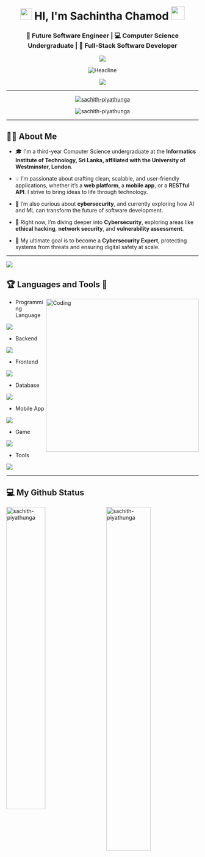 <h1 align="center"><img src="https://emojis.slackmojis.com/emojis/images/1531849430/4246/blob-sunglasses.gif?1531849430" width="30"/> HI, I'm Sachintha Chamod <img src="https://media.giphy.com/media/hvRJCLFzcasrR4ia7z/giphy.gif" width="35"></h1>

<h3 align="center">🚀 Future Software Engineer | 💻 Computer Science Undergraduate | 🎯 Full-Stack Software Developer</h3>

<p align="center">
  <img src="https://readme-typing-svg.herokuapp.com?color=%2300C76F&size=24&center=true&vCenter=true&width=700&height=45&lines=Java+%7C+Spring+Boot+%7C+Kotlin+%7C+Flutter+%7C+Angular;Full-Stack+Developer+%7C+Problem+Solver;Exploring+AI+%26+Cybersecurity;Open+Source+Contributor+%7C+Lifelong+Learner" />
</p>

  </div>
    <div align=center>
        <img src="https://readme-typing-svg.herokuapp.com?color=%236FDA44&size=32&center=true&vCenter=true&width=600&height=50&lines=Computer+Science+Student;Problem+Solver" alt="Headline" />
    </div>

<p align="center">
  <a href="https://github.com/DenverCoder1/readme-typing-svg"><img src="https://readme-typing-svg.herokuapp.com?font=Time+New+Roman&color=%23C8BE25&size=25&center=true&vCenter=true&width=600&height=100&lines=Competitive+Programmer;Always+learning+new+things"></a>
</p>

---

<p align="center"> <a href="https://github.com/ryo-ma/github-profile-trophy"><img src="https://github-profile-trophy.vercel.app/?username=sachith-piyathunga" alt="sachith-piyathunga" /></a> </p>

<p align="center"> <img src="https://komarev.com/ghpvc/?username=sachith-piyathunga&label=Profile%20views&color=0e75b6&style=flat" alt="sachith-piyathunga" /> </p>

---

## 🙋‍♂️ About Me

  - 🎓 I'm a third-year Computer Science undergraduate at the **Informatics Institute of Technology, Sri Lanka, affiliated with the University of Westminster, London**.

  - 💡 I’m passionate about crafting clean, scalable, and user-friendly applications, whether it’s a **web platform**, a **mobile app**, or a **RESTful API**. I strive to bring ideas to life through technology.

 -  🔐 I’m also curious about **cybersecurity**, and currently exploring how AI and ML can transform the future of software development.

 -  🌱 Right now, I’m diving deeper into **Cybersecurity**, exploring areas like **ethical hacking**, **network security**, and **vulnerability assessment**.

  - 📌 My ultimate goal is to become a **Cybersecurity Expert**, protecting systems from threats and ensuring digital safety at scale.

---


![](https://github.com/halfrost/halfrost/blob/master/icons/header_.png)

<p align="left">
</p>


## :trophy: Languages and Tools :robot:

<img align="right" alt="Coding" width="400" src="https://user-images.githubusercontent.com/74038190/229223263-cf2e4b07-2615-4f87-9c38-e37600f8381a.gif">

- Programming Language
<p align="left">
  <a href="https://skillicons.dev">
    <img src="https://skillicons.dev/icons?i=java,python" />
  </a>
</p>

- Backend
<p align="left">
  <a href="https://skillicons.dev">
    <img src="https://skillicons.dev/icons?i=nodejs,spring" />
  </a>
</p>

- Frontend
<p align="left">
  <a href="https://skillicons.dev">
    <img src="https://skillicons.dev/icons?i=angular,css,html" />
  </a>
</p>

- Database
<p align="left">
  <a href="https://skillicons.dev">
    <img src="https://skillicons.dev/icons?i=mysql" />
  </a>
</p>

- Mobile App
<p align="left">
  <a href="https://skillicons.dev">
    <img src="https://skillicons.dev/icons?i=flutter,dart,kotlin" />
  </a>
</p>

- Game
<p align="left">
  <a href="https://skillicons.dev">
    <img src="https://skillicons.dev/icons?i=unity,unreal" />
  </a>
</p>

- Tools
<p align="left">
  <a href="https://skillicons.dev">
    <img src="https://skillicons.dev/icons?i=git,github,figma,vscode" />
  </a>
</p>

---

## 💻 My Github Status 

<p><img align="left" width="45%" src="https://github-readme-stats.vercel.app/api?username=sachith-piyathunga&show_icons=true&locale=en" alt="sachith-piyathunga" /></p>

<p><img align="right" width="48%" src="https://github-readme-streak-stats.herokuapp.com/?user=sachith-piyathunga&show_icons=true&locale=en" alt="sachith-piyathunga" /></p>


